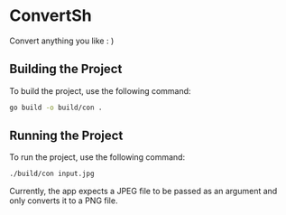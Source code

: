 # ConvertSh
Convert anything you like : )

## Building the Project

To build the project, use the following command:

```sh
go build -o build/con .
```

## Running the Project

To run the project, use the following command:

```sh
./build/con input.jpg
```

Currently, the app expects a JPEG file to be passed as an argument and only converts it to a PNG file.

